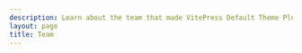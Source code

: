 ```yaml
---
description: Learn about the team that made VitePress Default Theme Plus.
layout: page
title: Team
---
```


<VPLTeamPage>
  <VPLTeamPageTitle>
    <template #title>
      Contributors
    </template>
    <template #lead>
      We are the people who made this thing.
    </template>
  </VPLTeamPageTitle>
  <VPLTeamMembers :members="members" size="small"/>
</VPLTeamPage>

<script setup>
import {VPLTeamPage, VPLTeamPageTitle, VPLTeamMembers} from '@lando/vitepress-theme-default-plus'
import {useTeam} from '@lando/vitepress-theme-default-plus';

const members = useTeam();

</script>
